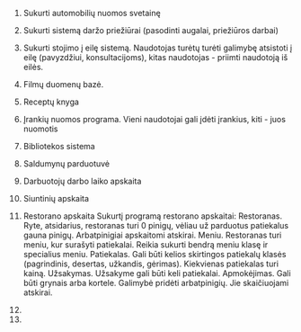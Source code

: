 1. Sukurti automobilių nuomos svetainę

2. Sukurti sistemą daržo priežiūrai (pasodinti augalai, priežiūros darbai)

3. Sukurti stojimo į eilę sistemą. Naudotojas turėtų turėti galimybę atsistoti į eilę (pavyzdžiui, konsultacijoms), kitas naudotojas - priimti naudotoją iš eilės.

4. Filmų duomenų bazė. 

5. Receptų knyga

6. Įrankių nuomos programa. Vieni naudotojai gali įdėti įrankius, kiti - juos nuomotis

7. Bibliotekos sistema

8. Saldumynų parduotuvė

9. Darbuotojų darbo laiko apskaita

10. Siuntinių apskaita

11. Restorano apskaita
Sukurtį programą restorano apskaitai:
Restoranas. Ryte, atsidarius, restoranas turi 0 pinigų, vėliau už parduotus patiekalus gauna pinigų. Arbatpinigiai apskaitomi atskirai.
Meniu. Restoranas turi meniu, kur surašyti patiekalai. Reikia sukurti bendrą meniu klasę ir specialius meniu.
Patiekalas. Gali būti kelios skirtingos patiekalų klasės (pagrindinis, desertas, užkandis, gėrimas). Kiekvienas patiekalas turi kainą.
Užsakymas. Užsakyme gali būti keli patiekalai.
Apmokėjimas. Gali būti grynais arba kortele. 
Galimybė pridėti arbatpinigių. Jie skaičiuojami atskirai.



13. 
14. 
